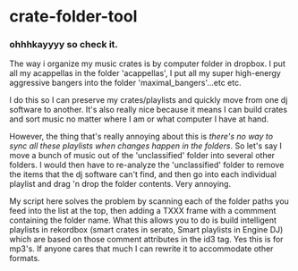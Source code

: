 # crate-folder-tool

### ohhhkayyyy so check it.

The way i organize my music crates is by computer folder in dropbox. I put all my acappellas in the folder 'acappellas', I put all my super high-energy aggressive bangers into the folder 'maximal_bangers'...etc etc. 

I do this so I can preserve my crates/playlists and quickly move from one dj software to another. It's also really nice because it means I can build crates and sort music no matter where I am or what computer I have at hand. 

However, the thing that's really annoying about this is <em>there's no way to sync all these playlists when changes happen in the folders</em>. So let's say I move a bunch of music out of the 'unclassified' folder into several other folders. I would then have to re-analyze the 'unclassified' folder to remove the items that the dj software can't find, and then go into each individual playlist and drag 'n drop the folder contents. Very annoying.

My script here solves the problem by scanning each of the folder paths you feed into the list at the top, then adding a TXXX frame with a commment containing the folder name. What this allows you to do is build intelligent playlists in rekordbox (smart crates in serato, Smart playlists in Engine DJ) which are based on those comment attributes in the id3 tag. Yes this is for mp3's. If anyone cares that much I can rewrite it to accommodate other formats.
